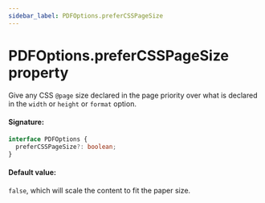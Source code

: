 ```yaml
---
sidebar_label: PDFOptions.preferCSSPageSize
---
```


# PDFOptions.preferCSSPageSize property

Give any CSS `@page` size declared in the page priority over what is declared in the `width` or `height` or `format` option.

#### Signature:

```typescript
interface PDFOptions {
  preferCSSPageSize?: boolean;
}
```

#### Default value:

`false`, which will scale the content to fit the paper size.
